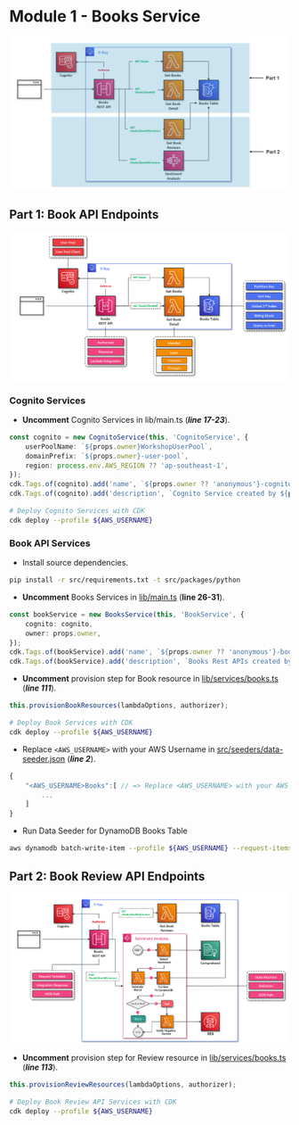 # Module 1 - Books Service
![alt Workshop2 - Module 1](./img/ws2_m1_all.png)
## Part 1: Book API Endpoints
![alt Module 1 - Part 1](./img/ws2_m1_p1.png)
### Cognito Services
- **Uncomment** Cognito Services in lib/main.ts (***line 17-23***).
```typescript
const cognito = new CognitoService(this, 'CognitoService', {
    userPoolName: `${props.owner}WorkshopUserPool`,
    domainPrefix: `${props.owner}-user-pool`,
    region: process.env.AWS_REGION ?? 'ap-southeast-1',
});
cdk.Tags.of(cognito).add('name', `${props.owner ?? 'anonymous'}-cognito-service`);
cdk.Tags.of(cognito).add('description', `Cognito Service created by ${props.owner ?? 'anonymous'}`);
```
```bash
# Deploy Cognito Services with CDK
cdk deploy --profile ${AWS_USERNAME}
```
### Book API Services
- Install source dependencies.
```bash
pip install -r src/requirements.txt -t src/packages/python
```
- **Uncomment** Books Services in [lib/main.ts](../lib/main.ts) (**line 26-31**).
```typescript
const bookService = new BooksService(this, 'BookService', {
    cognito: cognito,
    owner: props.owner,
});
cdk.Tags.of(bookService).add('name', `${props.owner ?? 'anonymous'}-books-service`);
cdk.Tags.of(bookService).add('description', `Books Rest APIs created by ${props.owner ?? 'anonymous'}`);
```
- **Uncomment** provision step for Book resource in [lib/services/books.ts](../lib/services/books.ts) (***line 111***).
```typescript
this.provisionBookResources(lambdaOptions, authorizer);
```
```bash
# Deploy Book Services with CDK
cdk deploy --profile ${AWS_USERNAME}
```
- Replace `<AWS_USERNAME>` with your AWS Username in [src/seeders/data-seeder.json](../src/seeders/data-seeder.json) (***line 2***).
```javascript
{
    "<AWS_USERNAME>Books":[ // => Replace <AWS_USERNAME> with your AWS Username
        ...
    ]
}
```
- Run Data Seeder for DynamoDB Books Table
```bash
aws dynamodb batch-write-item --profile ${AWS_USERNAME} --request-items file://./src/seeders/data-seeder.json
```
## Part 2: Book Review API Endpoints
![alt Module 1 - Part 1](./img/ws2_m1_p2.png)
- **Uncomment** provision step for Review resource in [lib/services/books.ts](../lib/services/books.ts) (***line 113***).
```typescript
this.provisionReviewResources(lambdaOptions, authorizer);
```
```bash
# Deploy Book Review API Services with CDK
cdk deploy --profile ${AWS_USERNAME}
```
